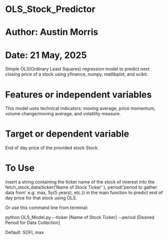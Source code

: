 # OLS_Stock_Predictor
# Author: Austin Morris
# Date: 21 May, 2025

Simple OLS(Ordinary Least Squares) regression model to predict next closing price of a stock using yfinance, numpy, matlibplot, and scikit. 
# Features or independent variables
This model uses technical indicators: moving average, price momentum, volume change/moving average,  and volatility measure.
# Target or dependent variable
End of day price of the provided stock Stock.

# To Use

insert a string containing the ticker name of the stock of interest into the fetch_stock_data(ticker('Name of Stock Ticker' ), period('period to gather data from' e.g. max, 5y(5 years), etc.)) in the main function to predict end of day price for that stock using OLS.

Or use this command line from terminal:

python OLS_Model.py --ticker [Name of Stock Ticker] --period [Desired Period for Data Collection]

Default: SOFI, max

